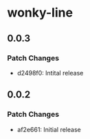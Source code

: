# wonky-line

## 0.0.3

### Patch Changes

- d2498f0: Intital release

## 0.0.2

### Patch Changes

- af2e661: Initial release

